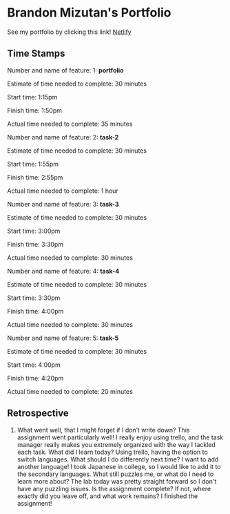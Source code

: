 # Brandon Mizutan's Portfolio

See my portfolio by clicking this link!
[Netlify](https://brandon-mizutani-portfolio.netlify.app/)

## Time Stamps

Number and name of feature: 1: **portfolio**

Estimate of time needed to complete: 30 minutes

Start time: 1:15pm

Finish time: 1:50pm

Actual time needed to complete: 35 minutes

Number and name of feature: 2: **task-2**

Estimate of time needed to complete: 30 minutes

Start time: 1:55pm

Finish time: 2:55pm

Actual time needed to complete: 1 hour

Number and name of feature: 3: **task-3**

Estimate of time needed to complete: 30 minutes

Start time: 3:00pm

Finish time: 3:30pm

Actual time needed to complete: 30 minutes

Number and name of feature: 4: **task-4**

Estimate of time needed to complete: 30 minutes

Start time: 3:30pm

Finish time: 4:00pm

Actual time needed to complete: 30 minutes

Number and name of feature: 5: **task-5**

Estimate of time needed to complete: 30 minutes

Start time: 4:00pm

Finish time: 4:20pm

Actual time needed to complete: 20 minutes

## Retrospective

1. What went well, that I might forget if I don’t write down?
  This assignment went particularly well! I really enjoy using trello, and the task manager really makes you extremely organized with the way I tackled each task.
What did I learn today?
  Using trello, having the option to switch languages.
What should I do differently next time?
  I want to add another language! I took Japanese in college, so I would like to add it to the secondary languages.
What still puzzles me, or what do I need to learn more about?
  The lab today was pretty straight forward so I don't have any puzzling issues.
Is the assignment complete? If not, where exactly did you leave off, and what work remains?
  I finished the assignment!
